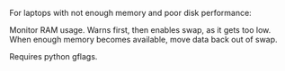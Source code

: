 For laptops with not enough memory and poor disk performance:

Monitor RAM usage.  Warns first, then enables swap, as it gets too low.  When enough memory becomes available, move data back out of swap.

Requires python gflags.


